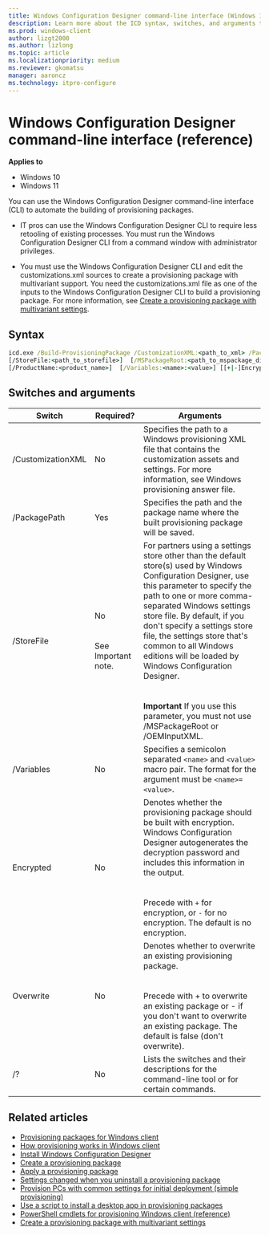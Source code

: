 ```yaml
---
title: Windows Configuration Designer command-line interface (Windows 10/11)
description: Learn more about the ICD syntax, switches, and arguments that you can use in the Windows Configuration Designer command-line interface for Windows10/11 client devices.
ms.prod: windows-client
author: lizgt2000
ms.author: lizlong
ms.topic: article
ms.localizationpriority: medium
ms.reviewer: gkomatsu
manager: aaroncz
ms.technology: itpro-configure
---
```


# Windows Configuration Designer command-line interface (reference)


**Applies to**

- Windows 10
- Windows 11

You can use the Windows Configuration Designer command-line interface (CLI) to automate the building of provisioning packages. 

- IT pros can use the Windows Configuration Designer CLI to require less retooling of existing processes. You must run the Windows Configuration Designer CLI from a command window with administrator privileges.

- You must use the Windows Configuration Designer CLI and edit the customizations.xml sources to create a provisioning package with multivariant support. You need the customizations.xml file as one of the inputs to the Windows Configuration Designer CLI to build a provisioning package. For more information, see [Create a provisioning package with multivariant settings](provisioning-multivariant.md). 



## Syntax

``` cmd
icd.exe /Build-ProvisioningPackage /CustomizationXML:<path_to_xml> /PackagePath:<path_to_ppkg> 
[/StoreFile:<path_to_storefile>]  [/MSPackageRoot:<path_to_mspackage_directory>]  [/OEMInputXML:<path_to_xml>]
[/ProductName:<product_name>]  [/Variables:<name>:<value>] [[+|-]Encrypted] [[+|-]Overwrite] [/?]
```

## Switches and arguments

| Switch | Required? | Arguments |
| --- | --- | --- |
| /CustomizationXML | No | Specifies the path to a Windows provisioning XML file that contains the customization assets and settings. For more information, see Windows provisioning answer file. |
| /PackagePath | Yes | Specifies the path and the package name where the built provisioning package will be saved. |
| /StoreFile | No</br></br></br>See Important note. | For partners using a settings store other than the default store(s) used by Windows Configuration Designer, use this parameter to specify the path to one or more comma-separated Windows settings store file. By default, if you don't specify a settings store file, the settings store that's common to all Windows editions will be loaded by Windows Configuration Designer.</br></br></br>**Important**  If you use this parameter, you must not use /MSPackageRoot or /OEMInputXML. |
| /Variables | No | Specifies a semicolon separated `<name>` and `<value>` macro pair. The format for the argument must be `<name>=<value>`. |
| Encrypted | No | Denotes whether the provisioning package should be built with encryption. Windows Configuration Designer autogenerates the decryption password and includes this information in the output.</br></br></br>Precede with `+` for encryption, or `-` for no encryption. The default is no encryption. |
| Overwrite | No | Denotes whether to overwrite an existing provisioning package.</br></br></br>Precede with + to overwrite an existing package or - if you don't want to overwrite an existing package. The default is false (don't overwrite). |
| /? | No | Lists the switches and their descriptions for the command-line tool or for certain commands. |
 
## Related articles

- [Provisioning packages for Windows client](provisioning-packages.md)
- [How provisioning works in Windows client](provisioning-how-it-works.md)
- [Install Windows Configuration Designer](provisioning-install-icd.md)
- [Create a provisioning package](provisioning-create-package.md)
- [Apply a provisioning package](provisioning-apply-package.md)
- [Settings changed when you uninstall a provisioning package](provisioning-uninstall-package.md)
- [Provision PCs with common settings for initial deployment (simple provisioning)](provision-pcs-for-initial-deployment.md)
- [Use a script to install a desktop app in provisioning packages](provisioning-script-to-install-app.md)
- [PowerShell cmdlets for provisioning Windows client (reference)](provisioning-powershell.md)
- [Create a provisioning package with multivariant settings](provisioning-multivariant.md)
 
